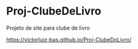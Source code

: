 # Proj-ClubeDeLivro
Projeto de site para clube de livro

https://victorluiz-bas.github.io/Proj-ClubeDoLivro/